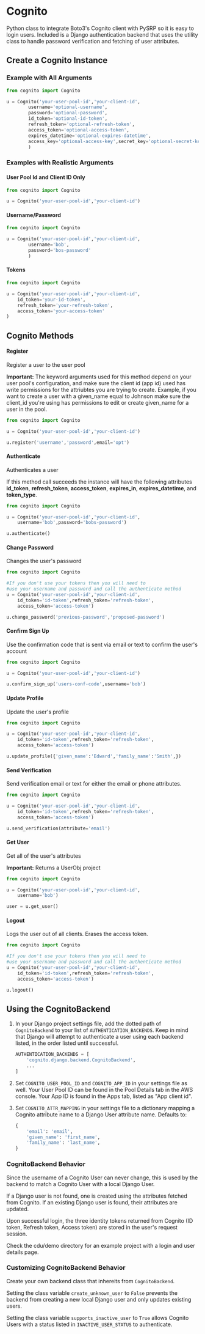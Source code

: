 # Cognito #

Python class to integrate Boto3's Cognito client with PySRP so it is easy to login users.
Included is a Django authentication backend that uses the utility class to
handle password verification and fetching of user attributes.

## Create a Cognito Instance ##

### Example with All Arguments ###
```python
from cognito import Cognito

u = Cognito('your-user-pool-id','your-client-id',
        username='optional-username',
        password='optional-password',
        id_token='optional-id-token',
        refresh_token='optional-refresh-token',
        access_token='optional-access-token',
        expires_datetime='optional-expires-datetime',
        access_key='optional-access-key',secret_key='optional-secret-key'
        )
```

### Examples with Realistic Arguments ###

#### User Pool Id and Client ID Only ####
```python
from cognito import Cognito

u = Cognito('your-user-pool-id','your-client-id')
```

#### Username/Password ####
```python
from cognito import Cognito

u = Cognito('your-user-pool-id','your-client-id',
        username='bob',
        password='bos-password'
        )
```

#### Tokens ####

```python
from cognito import Cognito

u = Cognito('your-user-pool-id','your-client-id',
    id_token='your-id-token',
    refresh_token='your-refresh-token',
    access_token='your-access-token'
)
```

## Cognito Methods ##

#### Register ####

Register a user to the user pool

**Important:** The keyword arguments used for this method depend on your user pool's configuration, and make sure the client id (app id) used has write permissions for the attriubtes you are trying to create. Example, if you want to create a user with a given_name equal to Johnson make sure the client_id you're using has permissions to edit or create given_name for a user in the pool.


```python
from cognito import Cognito

u = Cognito('your-user-pool-id','your-client-id')

u.register('username','password',email='opt')
```

#### Authenticate ####

Authenticates a user

If this method call succeeds the instance will have the following attributes **id_token**, **refresh_token**, **access_token**, **expires_in**, **expires_datetime**, and **token_type**.

```python
from cognito import Cognito

u = Cognito('your-user-pool-id','your-client-id',
    username='bob',password='bobs-password')

u.authenticate()
```

#### Change Password ####

Changes the user's password

```python
from cognito import Cognito

#If you don't use your tokens then you will need to
#use your username and password and call the authenticate method
u = Cognito('your-user-pool-id','your-client-id',
    id_token='id-token',refresh_token='refresh-token',
    access_token='access-token')

u.change_password('previous-password','proposed-password')
```

#### Confirm Sign Up ####

Use the confirmation code that is sent via email or text to confirm the user's account

```python
from cognito import Cognito

u = Cognito('your-user-pool-id','your-client-id')

u.confirm_sign_up('users-conf-code',username='bob')
```

#### Update Profile ####

Update the user's profile

```python
from cognito import Cognito

u = Cognito('your-user-pool-id','your-client-id',
    id_token='id-token',refresh_token='refresh-token',
    access_token='access-token')

u.update_profile({'given_name':'Edward','family_name':'Smith',})
```

#### Send Verification ####

Send verification email or text for either the email or phone attributes.

```python
from cognito import Cognito

u = Cognito('your-user-pool-id','your-client-id',
    id_token='id-token',refresh_token='refresh-token',
    access_token='access-token')

u.send_verification(attribute='email')
```


#### Get User ####

Get all of the user's attributes

**Important:** Returns a UserObj project

```python
from cognito import Cognito

u = Cognito('your-user-pool-id','your-client-id',
    username='bob')

user = u.get_user()
```

#### Logout ####

Logs the user out of all clients. Erases the access token.

```python
from cognito import Cognito

#If you don't use your tokens then you will need to
#use your username and password and call the authenticate method
u = Cognito('your-user-pool-id','your-client-id',
    id_token='id-token',refresh_token='refresh-token',
    access_token='access-token')

u.logout()
```


## Using the CognitoBackend ##
1. In your Django project settings file, add the dotted path of
`CognitoBackend` to your list of `AUTHENTICATION_BACKENDS`.
Keep in mind that Django will attempt to authenticate a user using
each backend listed, in the order listed until successful.

    ```python
    AUTHENTICATION_BACKENDS = [
        'cognito.django.backend.CognitoBackend',
        ...
    ]
    ```
2. Set `COGNITO_USER_POOL_ID` and `COGNITO_APP_ID` in your settings file as well.
Your User Pool ID can be found in the Pool Details tab in the AWS console.
Your App ID is found in the Apps tab, listed as "App client id".

3. Set `COGNITO_ATTR_MAPPING` in your settings file to a dictionary mapping a
Cognito attribute name to a Django User attribute name. Defaults to:
    ```python
    {
        'email': 'email',
        'given_name': 'first_name',
        'family_name': 'last_name',
    }
    ```

### CognitoBackend Behavior ###
Since the username of a Cognito User can never change,
this is used by the backend to match a Cognito User with a local Django
User.

If a Django user is not found, one is created using the attributes
fetched from Cognito. If an existing Django user is found, their
attributes are updated.

Upon successful login, the three identity tokens returned from Cognito
(ID token, Refresh token, Access token) are stored in the user's request
session.

Check the cdu/demo directory for an example project with a login and
user details page.

### Customizing CognitoBackend Behavior ###
Create your own backend class that inhereits from `CognitoBackend`.

Setting the class variable `create_unknown_user` to `False` prevents the backend
from creating a new local Django user and only updates existing users.

Setting the class variable `supports_inactive_user` to `True` allows
Cognito Users with a status listed in `INACTIVE_USER_STATUS` to authenticate.
